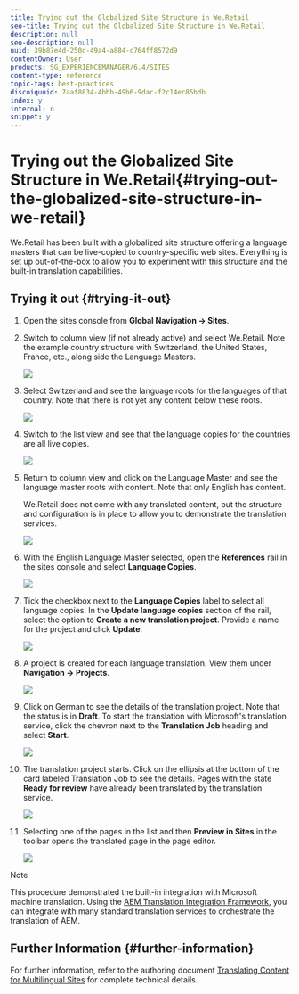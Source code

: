 ```yaml
---
title: Trying out the Globalized Site Structure in We.Retail
seo-title: Trying out the Globalized Site Structure in We.Retail
description: null
seo-description: null
uuid: 39b87e4d-250d-49a4-a884-c764ff8572d9
contentOwner: User
products: SG_EXPERIENCEMANAGER/6.4/SITES
content-type: reference
topic-tags: best-practices
discoiquuid: 7aaf8834-4bbb-49b6-9dac-f2c14ec85bdb
index: y
internal: n
snippet: y
---
```


# Trying out the Globalized Site Structure in We.Retail{#trying-out-the-globalized-site-structure-in-we-retail}

We.Retail has been built with a globalized site structure offering a language masters that can be live-copied to country-specific web sites. Everything is set up out-of-the-box to allow you to experiment with this structure and the built-in translation capabilities.

## Trying it out {#trying-it-out}

1. Open the sites console from **Global Navigation -&gt; Sites**.
1. Switch to column view (if not already active) and select We.Retail. Note the example country structure with Switzerland, the United States, France, etc., along side the Language Masters.

   ![](assets/chlimage_1-89.png)

1. Select Switzerland and see the language roots for the languages of that country. Note that there is not yet any content below these roots.

   ![](assets/chlimage_1-90.png)

1. Switch to the list view and see that the language copies for the countries are all live copies.

   ![](assets/chlimage_1-91.png)

1. Return to column view and click on the Language Master and see the language master roots with content. Note that only English has content.

   We.Retail does not come with any translated content, but the structure and configuration is in place to allow you to demonstrate the translation services.

   ![](assets/chlimage_1-92.png)

1. With the English Language Master selected, open the **References** rail in the sites console and select **Language Copies**.

   ![](assets/chlimage_1-93.png)

1. Tick the checkbox next to the **Language Copies** label to select all language copies. In the **Update language copies** section of the rail, select the option to **Create a new translation project**. Provide a name for the project and click **Update**.

   ![](assets/chlimage_1-94.png)

1. A project is created for each language translation. View them under **Navigation -&gt; Projects**.

   ![](assets/chlimage_1-95.png)

1. Click on German to see the details of the translation project. Note that the status is in **Draft**. To start the translation with Microsoft's translation service, click the chevron next to the **Translation Job** heading and select **Start**.

   ![](assets/chlimage_1-96.png)

1. The translation project starts. Click on the ellipsis at the bottom of the card labeled Translation Job to see the details. Pages with the state **Ready for review** have already been translated by the translation service.

   ![](assets/chlimage_1-97.png)

1. Selecting one of the pages in the list and then **Preview in Sites** in the toolbar opens the translated page in the page editor.

   ![](assets/chlimage_1-98.png)

>[!NOTE]
>
>This procedure demonstrated the built-in integration with Microsoft machine translation. Using the [AEM Translation Integration Framework](../../../sites/administering/using/translation.md), you can integrate with many standard translation services to orchestrate the translation of AEM.

## Further Information {#further-information}

For further information, refer to the authoring document [Translating Content for Multilingual Sites](../../../sites/administering/using/translation.md) for complete technical details.
